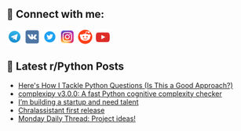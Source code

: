 ## 🔎 Connect with me:
[<img src="https://github.com/bullbesh/bullbesh/blob/main/images/Telegram.png" width="32" height="32" />](https://t.me/bullbesh)
[<img src="https://github.com/bullbesh/bullbesh/blob/main/images/VK.png" width="32" height="32" />](https://vk.com/bullbesh)
[<img src="https://github.com/bullbesh/bullbesh/blob/main/images/Twitter.png" width="32" height="32" />](https://twitter.com/bullbesh1)
[<img src="https://github.com/bullbesh/bullbesh/blob/main/images/Instagram.png" width="32" height="32" />](https://www.instagram.com/bullbesh)
[<img src="https://github.com/bullbesh/bullbesh/blob/main/images/Reddit.png" width="32" height="32" />](https://www.reddit.com/user/bullbesh)
[<img src="https://github.com/bullbesh/bullbesh/blob/main/images/YouTube.png" width="32" height="32" />](https://www.youtube.com/channel/UCtfjRs6uzgq5mfm8S06WTcg)

## 📕 Latest r/Python Posts
<!-- BLOG-POST-LIST:START -->
- [Here&#39;s How I Tackle Python Questions &lpar;Is This a Good Approach?&rpar;](https://www.reddit.com/r/Python/comments/1lcmkoi/heres_how_i_tackle_python_questions_is_this_a/)
- [complexipy v3.0.0: A fast Python cognitive complexity checker](https://www.reddit.com/r/Python/comments/1lcime6/complexipy_v300_a_fast_python_cognitive/)
- [I’m building a startup and need talent](https://www.reddit.com/r/Python/comments/1lchkx2/im_building_a_startup_and_need_talent/)
- [Chralassistant first release](https://www.reddit.com/r/Python/comments/1lcf37o/chralassistant_first_release/)
- [Monday Daily Thread: Project ideas!](https://www.reddit.com/r/Python/comments/1lcesq1/monday_daily_thread_project_ideas/)
<!-- BLOG-POST-LIST:END -->

